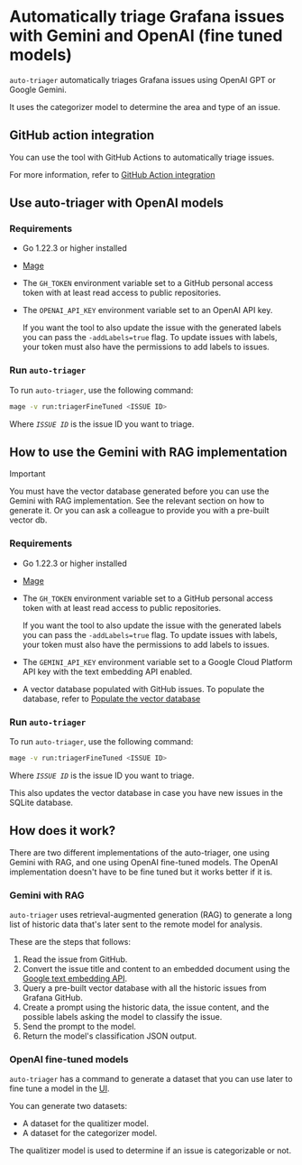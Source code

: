# Automatically triage Grafana issues with Gemini and OpenAI (fine tuned models)

`auto-triager` automatically triages Grafana issues using OpenAI GPT or Google Gemini.

It uses the categorizer model to determine the area and type of an issue.

## GitHub action integration

You can use the tool with GitHub Actions to automatically triage issues.

For more information, refer to [GitHub Action integration](./docs/github-action.md)

## Use auto-triager with OpenAI models

### Requirements

- Go 1.22.3 or higher installed
- [Mage](https://magefile.org/)
- The `GH_TOKEN` environment variable set to a GitHub personal access token with at least read access to public repositories.
- The `OPENAI_API_KEY` environment variable set to an OpenAI API key.

  If you want the tool to also update the issue with the generated labels you can pass the `-addLabels=true` flag.
  To update issues with labels, your token must also have the permissions to add labels to issues.

### Run `auto-triager`

To run `auto-triager`, use the following command:

```bash
mage -v run:triagerFineTuned <ISSUE ID>
```

Where _`ISSUE ID`_ is the issue ID you want to triage.

## How to use the Gemini with RAG implementation

> [!IMPORTANT]
> You must have the vector database generated before you can use the Gemini with RAG implementation.
> See the relevant section on how to generate it.
> Or you can ask a colleague to provide you with a pre-built vector db.

### Requirements

- Go 1.22.3 or higher installed
- [Mage](https://magefile.org/)
- The `GH_TOKEN` environment variable set to a GitHub personal access token with at least read access to public repositories.

  If you want the tool to also update the issue with the generated labels you can pass the `-addLabels=true` flag.
  To update issues with labels, your token must also have the permissions to add labels to issues.

- The `GEMINI_API_KEY` environment variable set to a Google Cloud Platform API key with the text embedding API enabled.
- A vector database populated with GitHub issues.
  To populate the database, refer to [Populate the vector database](./docs/gemini-rag.md)

### Run `auto-triager`

To run `auto-triager`, use the following command:

```bash
mage -v run:triagerFineTuned <ISSUE ID>
```

Where _`ISSUE ID`_ is the issue ID you want to triage.

This also updates the vector database in case you have new issues in the SQLite database.

## How does it work?

There are two different implementations of the auto-triager, one using Gemini with RAG, and one using OpenAI fine-tuned models.
The OpenAI implementation doesn't have to be fine tuned but it works better if it is.

### Gemini with RAG

`auto-triager` uses retrieval-augmented generation (RAG) to generate a long list of historic data that's later sent to the remote model for analysis.

These are the steps that follows:

1. Read the issue from GitHub.
1. Convert the issue title and content to an embedded document using the [Google text embedding API](https://ai.google.dev/gemini-api/docs/embeddings).
1. Query a pre-built vector database with all the historic issues from Grafana GitHub.
1. Create a prompt using the historic data, the issue content, and the possible labels asking the model to classify the issue.
1. Send the prompt to the model.
1. Return the model's classification JSON output.

### OpenAI fine-tuned models

`auto-triager` has a command to generate a dataset that you can use later to fine tune a model in the [UI](https://platform.openai.com/finetune/).

You can generate two datasets:

- A dataset for the qualitizer model.
- A dataset for the categorizer model.

The qualitizer model is used to determine if an issue is categorizable or not.

